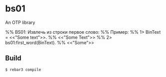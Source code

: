 bs01
=====

An OTP library

%% BS01: Извлечь из строки первое слово:
%% Пример:
%% 1> BinText = <<"Some text">>.
%% <<"Some Text">>
%% 2> bs01:first_word(BinText).
%% <<"Some">>

Build
-----

    $ rebar3 compile
